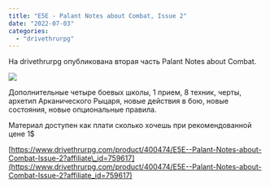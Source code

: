 ```yaml
---
title: "E5E - Palant Notes about Combat, Issue 2"
date: "2022-07-03"
categories: 
  - "drivethrurpg"
---
```


На drivethrurpg опубликована вторая часть Palant Notes about Combat.

![](https://cyborgsandmages.com/wp-content/uploads/2022/07/070322_0238_E5EPalantNo1.jpg)

Дополнительные четыре боевых школы, 1 прием, 8 техник, черты, архетип Арканического Рыцаря, новые действия в бою, новые состояния, новые опциональные правила.

Материал доступен как плати сколько хочешь при рекомендованной цене 1$

[https://www.drivethrurpg.com/product/400474/E5E--Palant-Notes-about-Combat-Issue-2?affiliate\_id=759617](https://www.drivethrurpg.com/product/400474/E5E--Palant-Notes-about-Combat-Issue-2?affiliate_id=759617)
